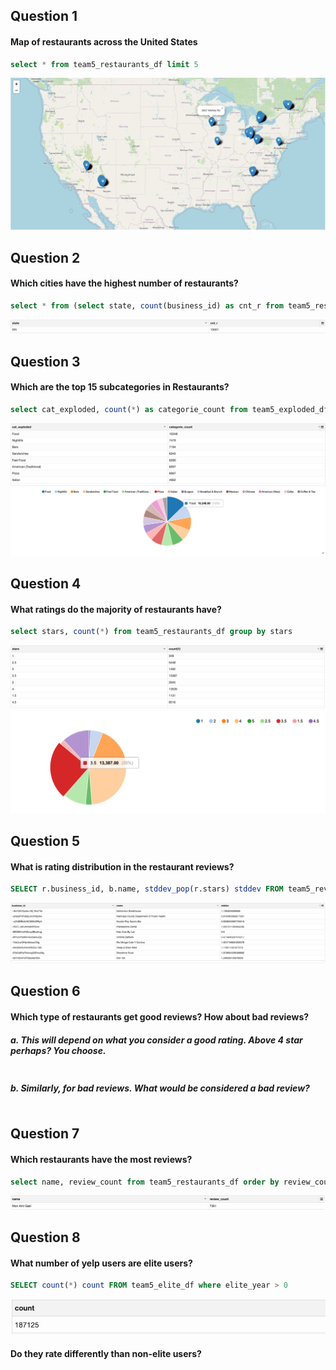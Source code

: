 ## Question 1
#### Map of restaurants across the United States

```sql
select * from team5_restaurants_df limit 5
```

![Image of map](/images/map.png)

## Question 2
#### Which cities have the highest number of restaurants?

```sql
select * from (select state, count(business_id) as cnt_r from team5_restaurants_df group by state order by count(business_id) desc ) limit 1
```

![Image of map](/images/num2.png)

## Question 3
#### Which are the top 15 subcategories in Restaurants?

```sql
select cat_exploded, count(*) as categorie_count from team5_exploded_df where business_id in ( select distinct business_id from team5_restaurants_df ) and cat_exploded != 'Restaurants'  group by cat_exploded order by categorie_count desc limit 15
```
![Image of map](/images/num3-2.png)
![Image of map](/images/num3-1.png)

## Question 4
#### What ratings do the majority of restaurants have?

```sql
select stars, count(*) from team5_restaurants_df group by stars
```
![Image of map](/images/num4-1.png)
![Image of map](/images/num4-2.png)

## Question 5
#### What is rating distribution in the restaurant reviews?

```sql
SELECT r.business_id, b.name, stddev_pop(r.stars) stddev FROM team5_review r JOIN team5_business b ON (r.business_id = b.business_id)  group by r.business_id, b.name LIMIT 10
```
![Image of map](/images/num5.png)

## Question 6
#### Which type of restaurants get good reviews? How about bad reviews?
##### a. This will depend on what you consider a good rating. Above 4 star perhaps? You choose.

```sql
```
##### b. Similarly, for bad reviews. What would be considered a bad review?

```sql
```

## Question 7
#### Which restaurants have the most reviews?

```sql
select name, review_count from team5_restaurants_df order by review_count desc limit 1
```
![Image of map](/images/num7.png)

## Question 8
#### What number of yelp users are elite users?

```sql
SELECT count(*) count FROM team5_elite_df where elite_year > 0
```
![Image of map](/images/num8-1.png)

#### Do they rate differently than non-elite users?
